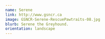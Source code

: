 ```yaml
---
name: Serene
link: http://www.gsncr.ca
image: GSNCR-Serene-RescuePawtraits-08.jpg
blurb: Serene the Greyhound.
orientation: landscape
---
```

